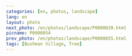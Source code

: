 ```yaml
---
categories: [en, photos, landscape]
lang: en
layout: photo
next_photo: /en/photos/landscape/P0000039.html
picname: P0000054
prev_photo: /en/photos/landscape/P0000055.html
tags: [Bushman Village, Tree]
---
```


